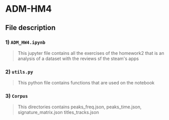 # ADM-HM4
## File description
### 1) `ADM_HW4.ipynb` 
> This jupyter file contains all the exercises of the homework2 that is an analysis of a dataset with the reviews sf the steam's apps
### 2) `utils.py`
> This python file contains functions that are used on the notebook 
### 3) `Corpus` 
> This directories contains peaks_freq.json, peaks_time.json, signature_matrix.json titles_tracks.json

